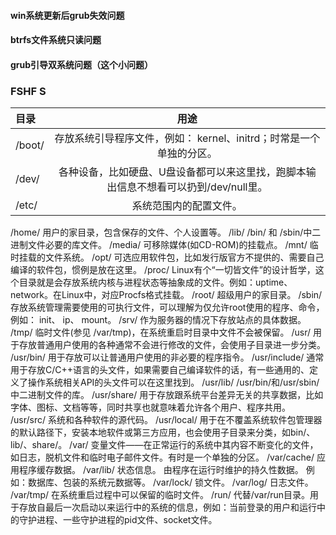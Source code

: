 #### win系统更新后grub失效问题
#### btrfs文件系统只读问题
#### grub引导双系统问题（这个小问题）


### FSHF S
| 目录     |                    用途                    |
| :----- | :--------------------------------------: |
| /boot/ | 存放系统引导程序文件，例如： kernel、initrd；时常是一个单独的分区。 |
/dev/	 | 各种设备，比如硬盘、U盘设备都可以来这里找，跑脚本输出信息不想看可以扔到/dev/null里。
/etc/	 | 系统范围内的配置文件。
/home/	用户的家目录，包含保存的文件、个人设置等。
/lib/	/bin/ 和 /sbin/中二进制文件必要的库文件。
/media/	可移除媒体(如CD-ROM)的挂载点。
/mnt/	临时挂载的文件系统。
/opt/	可选应用软件包，比如发行版官方不提供的、需要自己编译的软件包，惯例是放在这里。
/proc/	Linux有个“一切皆文件”的设计哲学，这个目录就是会存放系统内核与进程状态等抽象成的文件。例如：uptime、 network。在Linux中，对应Procfs格式挂载。
/root/	超级用户的家目录。
/sbin/	存放系统管理需要使用的可执行文件，可以理解为仅允许root使用的程序、命令，例如： init、 ip、 mount。
/srv/	作为服务器的情况下存放站点的具体数据。
/tmp/	临时文件(参见 /var/tmp)，在系统重启时目录中文件不会被保留。
/usr/	用于存放普通用户使用的各种通常不会进行修改的文件，会使用子目录进一步分类。
/usr/bin/	用于存放可以让普通用户使用的非必要的程序指令。
/usr/include/	通常用于存放C/C++语言的头文件，如果需要自己编译软件的话，有一些通用的、定义了操作系统相关API的头文件可以在这里找到。
/usr/lib/	/usr/bin/和/usr/sbin/中二进制文件的库。
/usr/share/	用于存放跟系统平台差异无关的共享数据，比如字体、图标、文档等等，同时共享也就意味着允许各个用户、程序共用。
/usr/src/	系统和各种软件的源代码。
/usr/local/	用于在不覆盖系统软件包管理器的默认路径下，安装本地软件或第三方应用，也会使用子目录来分类，如bin/、lib/、share/。
/var/	变量文件——在正常运行的系统中其内容不断变化的文件，如日志，脱机文件和临时电子邮件文件。有时是一个单独的分区。
/var/cache/	应用程序缓存数据。
/var/lib/	状态信息。 由程序在运行时维护的持久性数据。 例如：数据库、包装的系统元数据等。
/var/lock/	锁文件。
/var/log/	日志文件。
/var/tmp/	在系统重启过程中可以保留的临时文件。
/run/	代替/var/run目录。用于存放自最后一次启动以来运行中的系统的信息，例如：当前登录的用户和运行中的守护进程、一些守护进程的pid文件、socket文件。